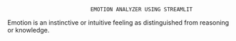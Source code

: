                               EMOTION ANALYZER USING STREAMLIT
Emotion is an instinctive or intuitive feeling as distinguished from reasoning or knowledge.

